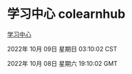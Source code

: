 # 学习中心 colearnhub
[学习中心](http://27.19.33.125:56308/colearnhub/)

2022年 10月 09日 星期日 03:10:02 CST

2022年 10月 08日 星期六 19:10:02 GMT
